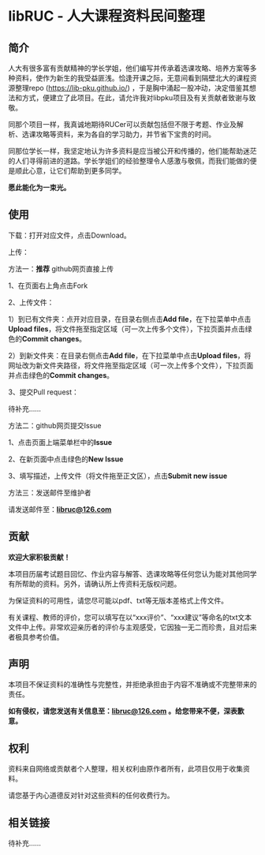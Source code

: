 # libRUC - 人大课程资料民间整理

## 简介

人大有很多富有贡献精神的学长学姐，他们编写并传承着选课攻略、培养方案等多种资料，使作为新生的我受益匪浅。恰逢开课之际，无意间看到隔壁北大的课程资源整理repo (https://lib-pku.github.io/) ，于是胸中涌起一股冲动，决定借鉴其想法和方式，便建立了此项目。在此，请允许我对libpku项目及有关贡献者致谢与致敬。

同那个项目一样，我真诚地期待RUCer可以贡献包括但不限于考题、作业及解析、选课攻略等资料，来为各自的学习助力，并节省下宝贵的时间。

同那位学长一样，我坚定地认为许多资料是应当被公开和传播的，他们能帮助迷茫的人们寻得前进的道路。学长学姐们的经验整理令人感激与敬佩，而我们能做的便是顺此心意，让它们帮助到更多同学。

**愿此能化为一束光。**

## 使用

下载：打开对应文件，点击Download。

上传：

方法一：**推荐** github网页直接上传

1、在页面右上角点击Fork

2、上传文件：

  1）到已有文件夹：点开对应目录，在目录右侧点击**Add file**，在下拉菜单中点击**Upload files**，将文件拖至指定区域（可一次上传多个文件），下拉页面并点击绿色的**Commit changes**。
  
  2）到新文件夹：在目录右侧点击**Add file**，在下拉菜单中点击**Upload files**，将网址改为新文件夹路径，将文件拖至指定区域（可一次上传多个文件），下拉页面并点击绿色的**Commit changes**。
  
3、提交Pull request：

待补充……

方法二：github网页提交Issue

1、点击页面上端菜单栏中的**Issue**

2、在新页面中点击绿色的**New Issue**

3、填写描述，上传文件（将文件拖至正文区），点击**Submit new issue**

方法三：发送邮件至维护者

请发送邮件至：**libruc@126.com**

## 贡献

**欢迎大家积极贡献！**

本项目历届考试题目回忆、作业内容与解答、选课攻略等任何您认为能对其他同学有所帮助的资料。另外，请确认所上传资料无版权问题。

为保证资料的可用性，请您尽可能以pdf、txt等无版本差格式上传文件。

有关课程、教师的评价，您可以填写在以“xxx评价”、“xxx建议”等命名的txt文本文件中上传。非常欢迎亲历者的评价与主观感受，它因独一无二而珍贵，且对后来者极具参考价值。

## 声明

本项目不保证资料的准确性与完整性，并拒绝承担由于内容不准确或不完整带来的责任。

**如有侵权，请您发送有关信息至：libruc@126.com 。给您带来不便，深表歉意。**

## 权利

资料来自网络或贡献者个人整理，相关权利由原作者所有，此项目仅用于收集资料。

请您基于内心道德反对针对这些资料的任何收费行为。

## 相关链接

待补充……
